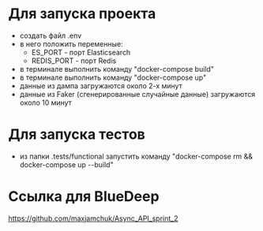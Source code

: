 # Для запуска проекта
- создать файл .env
- в него положить переменные:
    - ES_PORT - порт Elasticsearch
    - REDIS_PORT - порт Redis
- в терминале выполнить команду "docker-compose build"
- в терминале выполнить команду "docker-compose up"
- данные из дампа загружаются около 2-х минут
- данные из Faker (сгенерированные случайные данные) загружаются около 10 минут


# Для запуска тестов
- из папки .tests/functional запустить команду "docker-compose rm && docker-compose up --build"


# Ссылка для BlueDeep
https://github.com/maxjamchuk/Async_API_sprint_2
